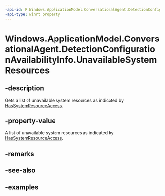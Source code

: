 ```yaml
---
-api-id: P:Windows.ApplicationModel.ConversationalAgent.DetectionConfigurationAvailabilityInfo.UnavailableSystemResources
-api-type: winrt property
---
```


# Windows.ApplicationModel.ConversationalAgent.DetectionConfigurationAvailabilityInfo.UnavailableSystemResources

<!--
public System.Collections.Generic.IReadOnlyList<Windows.ApplicationModel.ConversationalAgent.SignalDetectorResourceKind> UnavailableSystemResources { get; }
-->

## -description

Gets a list of unavailable system resources as indicated by [HasSystemResourceAccess](detectionconfigurationavailabilityinfo_hassystemresourceaccess.md).

## -property-value

A list of unavailable system resources as indicated by [HasSystemResourceAccess](detectionconfigurationavailabilityinfo_hassystemresourceaccess.md).

## -remarks

## -see-also

## -examples
